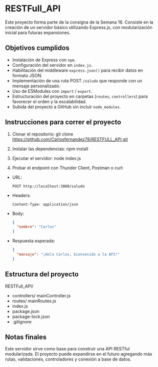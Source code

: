 # RESTFull_API

Este proyecto forma parte de la consigna de la Semana 16. Consiste en la creación de un servidor básico utilizando Express.js, con modularización inicial para futuras expansiones.

## Objetivos cumplidos

- Instalación de Express con `npm`.
- Configuración del servidor en `index.js`.
- Habilitación del middleware `express.json()` para recibir datos en formato JSON.
- Implementación de una ruta POST `/saludo` que responde con un mensaje personalizado.
- Uso de ESModules con `import` / `export`.
- Estructuración del proyecto en carpetas (`routes`, `controllers`) para favorecer el orden y la escalabilidad.
- Subida del proyecto a GitHub sin incluir `node_modules`.

## Instrucciones para correr el proyecto

1. Clonar el repositorio:
git clone https://github.com/Carlosfernandez78/RESTFULL_API.git

2. Instalar las dependencias:
npm install

3. Ejecutar el servidor:
node index.js

4. Probar el endpoint con Thunder Client, Postman o curl:

- URL:
  ```
  POST http://localhost:3000/saludo
  ```
- Headers:
  ```
  Content-Type: application/json
  ```
- Body:
  ```json
  {
    "nombre": "Carlos"
  }
  ```
- Respuesta esperada:
  ```json
  {
    "mensaje": "¡Hola Carlos, bienvenido a la API!"
  }
  ```

## Estructura del proyecto

RESTFull_API/
* controllers/ mainController.js 
* routes/ mainRoutes.js 
* index.js 
* package.json
* package-lock.json
* .gitignore

## Notas finales

Este servidor sirve como base para construir una API RESTful modularizada. El proyecto puede expandirse en el futuro agregando más rutas, validaciones, controladores y conexión a base de datos.

